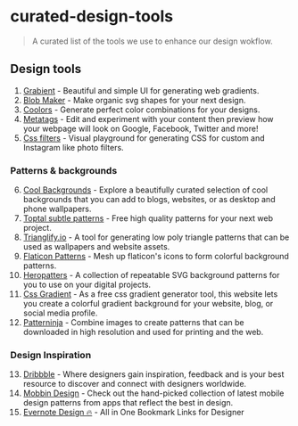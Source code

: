 # curated-design-tools
> A curated list of the tools we use to enhance our design wokflow.

## Design tools

1. [Grabient](https://grabient.com) - Beautiful and simple UI for generating web gradients.
2. [Blob Maker](https://www.blobmaker.app) - Make organic svg shapes for your next design.
3. [Coolors](https://coolors.co) - Generate perfect color combinations for your designs.
4. [Metatags](https://metatags.io) - Edit and experiment with your content then preview how your webpage will look on Google, Facebook, Twitter and more!
5. [Css filters](https://www.cssfilters.co) - Visual playground for generating CSS for custom and Instagram like photo filters.

### Patterns & backgrounds
6. [Cool Backgrounds](https://coolbackgrounds.io) - Explore a beautifully curated selection of cool backgrounds that you can add to blogs, websites, or as desktop and phone wallpapers.
7. [Toptal subtle patterns](https://www.toptal.com/designers/subtlepatterns) - Free high quality patterns for your next web project.
8. [Trianglify.io](https://trianglify.io) - A tool for generating low poly triangle patterns that can be used as wallpapers and website assets.
9. [Flaticon Patterns](https://pattern.flaticon.com) - Mesh up flaticon's icons to form colorful background patterns.
10. [Heropatters](https://www.heropatterns.com) - A collection of repeatable SVG background patterns for you to use on your digital projects.
11. [Css Gradient](https://cssgradient.io) - As a free css gradient generator tool, this website lets you create a colorful gradient background for your website, blog, or social media profile.
12. [Patterninja](https://patterninja.com) - Combine images to create patterns that can be downloaded in high resolution and used for printing and the web.

### Design Inspiration

13. [Dribbble](dribbble.com) - Where designers gain inspiration, feedback and is your best resource to discover and connect with designers worldwide.
14. [Mobbin Design](mobbin.design) - Check out the hand-picked collection of latest mobile design patterns from apps that reflect the best in design.
15. [Evernote Design 🔥](evernote.design) - All in One Bookmark Links for Designer
